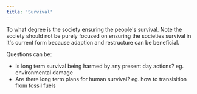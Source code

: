 ```yaml
---
title: 'Survival'
---
```


To what degree is the society ensuring the people's survival. Note the society should not be purely focused on ensuring the societies survival in it's current form because adaption and restructure can be beneficial.

Questions can be:

* Is long term survival being harmed by any present day actions? eg. environmental damage
* Are there long term plans for human survival? eg. how to transisition from fossil fuels
